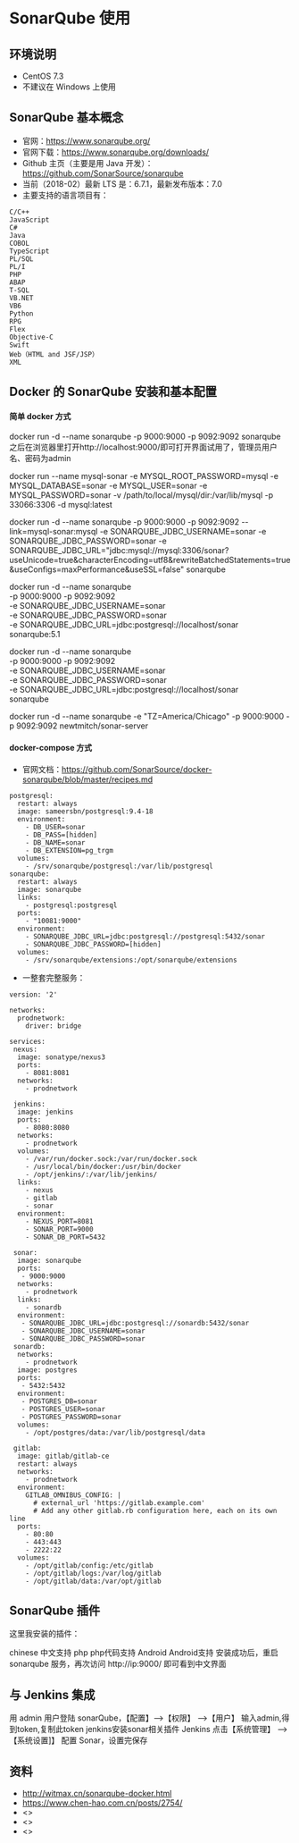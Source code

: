  
 
# SonarQube 使用
 
## 环境说明
 
- CentOS 7.3
- 不建议在 Windows 上使用
 
## SonarQube 基本概念

- 官网：<https://www.sonarqube.org/>
- 官网下载：<https://www.sonarqube.org/downloads/>
- Github 主页（主要是用 Java 开发）：<https://github.com/SonarSource/sonarqube>
- 当前（2018-02）最新 LTS 是：6.7.1，最新发布版本：7.0
- 主要支持的语言项目有：

```
C/C++
JavaScript
C#
Java
COBOL
TypeScript
PL/SQL
PL/I
PHP
ABAP
T-SQL
VB.NET
VB6
Python
RPG
Flex
Objective-C
Swift
Web（HTML and JSF/JSP）
XML
```

## Docker 的 SonarQube 安装和基本配置

#### 简单 docker 方式


docker run -d --name sonarqube -p 9000:9000 -p 9092:9092 sonarqube
之后在浏览器里打开http://localhost:9000/即可打开界面试用了，管理员用户名、密码为admin


docker run --name mysql-sonar -e MYSQL_ROOT_PASSWORD=mysql -e MYSQL_DATABASE=sonar -e MYSQL_USER=sonar -e MYSQL_PASSWORD=sonar -v /path/to/local/mysql/dir:/var/lib/mysql -p 33066:3306 -d mysql:latest

docker run -d --name sonarqube -p 9000:9000 -p 9092:9092 --link=mysql-sonar:mysql -e SONARQUBE_JDBC_USERNAME=sonar -e SONARQUBE_JDBC_PASSWORD=sonar -e SONARQUBE_JDBC_URL="jdbc:mysql://mysql:3306/sonar?useUnicode=true&characterEncoding=utf8&rewriteBatchedStatements=true&useConfigs=maxPerformance&useSSL=false" sonarqube



docker run -d --name sonarqube \
-p 9000:9000 -p 9092:9092 \
-e SONARQUBE_JDBC_USERNAME=sonar \
-e SONARQUBE_JDBC_PASSWORD=sonar \
-e SONARQUBE_JDBC_URL=jdbc:postgresql://localhost/sonar \
sonarqube:5.1


docker run -d --name sonarqube \
	-p 9000:9000 -p 9092:9092 \
	-e SONARQUBE_JDBC_USERNAME=sonar \
	-e SONARQUBE_JDBC_PASSWORD=sonar \
	-e SONARQUBE_JDBC_URL=jdbc:postgresql://localhost/sonar \
	sonarqube


docker run -d --name sonarqube -e "TZ=America/Chicago" -p 9000:9000 -p 9092:9092 newtmitch/sonar-server

#### docker-compose 方式

- 官网文档：<https://github.com/SonarSource/docker-sonarqube/blob/master/recipes.md>



```
postgresql:
  restart: always
  image: sameersbn/postgresql:9.4-18
  environment:
    - DB_USER=sonar
    - DB_PASS=[hidden]
    - DB_NAME=sonar
    - DB_EXTENSION=pg_trgm
  volumes:
    - /srv/sonarqube/postgresql:/var/lib/postgresql
sonarqube:
  restart: always
  image: sonarqube
  links:
    - postgresql:postgresql
  ports:
    - "10081:9000"
  environment:
    - SONARQUBE_JDBC_URL=jdbc:postgresql://postgresql:5432/sonar
    - SONARQUBE_JDBC_PASSWORD=[hidden]
  volumes:
    - /srv/sonarqube/extensions:/opt/sonarqube/extensions
```


- 一整套完整服务：

```
version: '2'

networks:
  prodnetwork:
    driver: bridge

services:
 nexus:
  image: sonatype/nexus3
  ports:
    - 8081:8081
  networks:
    - prodnetwork

 jenkins:
  image: jenkins
  ports:
    - 8080:8080
  networks:
    - prodnetwork
  volumes:
    - /var/run/docker.sock:/var/run/docker.sock
    - /usr/local/bin/docker:/usr/bin/docker
    - /opt/jenkins/:/var/lib/jenkins/
  links:
    - nexus
    - gitlab
    - sonar
  environment:
    - NEXUS_PORT=8081
    - SONAR_PORT=9000
    - SONAR_DB_PORT=5432

 sonar:
  image: sonarqube
  ports:
   - 9000:9000
  networks:
    - prodnetwork
  links:
    - sonardb
  environment:
   - SONARQUBE_JDBC_URL=jdbc:postgresql://sonardb:5432/sonar
   - SONARQUBE_JDBC_USERNAME=sonar
   - SONARQUBE_JDBC_PASSWORD=sonar
 sonardb:
  networks:
    - prodnetwork
  image: postgres
  ports: 
   - 5432:5432
  environment:
   - POSTGRES_DB=sonar
   - POSTGRES_USER=sonar
   - POSTGRES_PASSWORD=sonar 
  volumes:
    - /opt/postgres/data:/var/lib/postgresql/data

 gitlab:
  image: gitlab/gitlab-ce
  restart: always
  networks:
    - prodnetwork
  environment:
    GITLAB_OMNIBUS_CONFIG: |
      # external_url 'https://gitlab.example.com'
      # Add any other gitlab.rb configuration here, each on its own line
  ports:
    - 80:80
    - 443:443
    - 2222:22
  volumes:
    - /opt/gitlab/config:/etc/gitlab
    - /opt/gitlab/logs:/var/log/gitlab
    - /opt/gitlab/data:/var/opt/gitlab
```



## SonarQube 插件

这里我安装的插件：

chinese 中文支持
php php代码支持
Android Android支持
安装成功后，重启 sonarqube 服务，再次访问 http://ip:9000/ 即可看到中文界面


## 与 Jenkins 集成

用 admin 用户登陆 sonarQube，【配置】–>【权限】 –>【用户】
输入admin,得到token,复制此token
jenkins安装sonar相关插件
Jenkins 点击【系统管理】 –> 【系统设置]】 配置 Sonar，设置完保存


## 资料

- <http://witmax.cn/sonarqube-docker.html>
- <https://www.chen-hao.com.cn/posts/2754/>
- <>
- <>
- <>

























